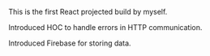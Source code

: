 This is the first React projected build by myself.

Introduced HOC to handle errors in HTTP communication.

Introduced Firebase for storing data.

